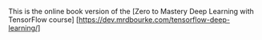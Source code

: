 This is the online book version of the [Zero to Mastery Deep Learning with TensorFlow course] [https://dev.mrdbourke.com/tensorflow-deep-learning/]
